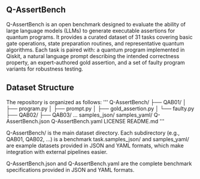 ## Q-AssertBench
Q-AssertBench is an open benchmark designed to evaluate the ability of large language models (LLMs) to generate executable assertions for quantum programs. It provides a curated dataset of 31 tasks covering basic gate operations, state preparation routines, and representative quantum algorithms. 
Each task is paired with:
a quantum program implemented in Qiskit,
a natural language prompt describing the intended correctness property,
an expert-authored gold assertion, and
a set of faulty program variants for robustness testing.

## Dataset Structure
The repository is organized as follows:
'''
Q-AssertBench/
├── QAB01/
│   ├── program.py
│   ├── prompt.py
│   ├── gold_assertion.py
│   └── faulty.py
├── QAB02/
├── QAB03/
...
samples_json/
samples_yaml/
Q-AssertBench.json
Q-AssertBench.yaml
LICENSE
README.md
'''

Q-AssertBench/ is the main dataset directory. Each subdirectory (e.g., QAB01, QAB02, …) is a benchmark task.samples_json/ and samples_yaml/ are example datasets provided in JSON and YAML formats, which make integration with external pipelines easier.

Q-AssertBench.json and Q-AssertBench.yaml are the complete benchmark specifications provided in JSON and YAML formats.
